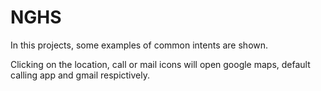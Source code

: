 # NGHS
In this projects, some examples of common intents are shown.

Clicking on the location, call or mail icons will open google maps, default calling app and gmail respictively.
